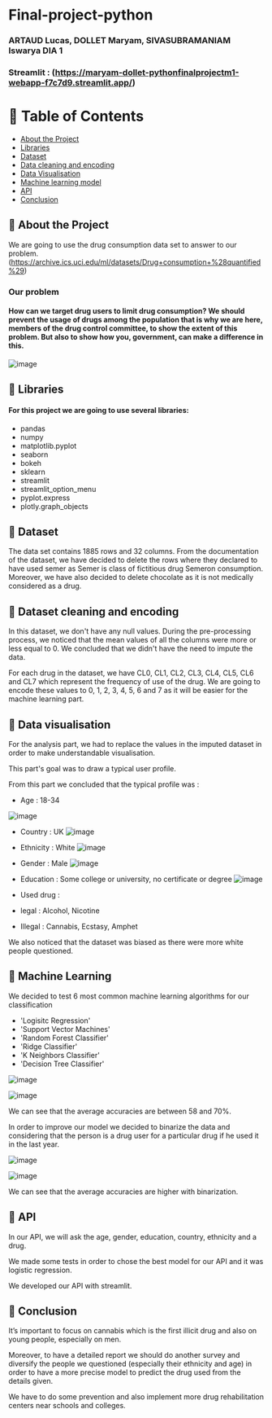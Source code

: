# Final-project-python
### ARTAUD Lucas, DOLLET Maryam, SIVASUBRAMANIAM Iswarya DIA 1

### Streamlit : (https://maryam-dollet-pythonfinalprojectm1-webapp-f7c7d9.streamlit.app/)
<!-- Table of Contents -->
# :notebook_with_decorative_cover: Table of Contents

- [About the Project ](#star2-about-the-project)
- [Libraries](#star2-libraries)
- [Dataset](#star2-dataset)
- [ Data cleaning and encoding ](#star2-data-cleanig-and-encoding)
- [ Data Visualisation](#star2-datat-visualisation)
- [ Machine learning model ](#star2-machine-learning)
- [API](#star2-API)
- [Conclusion](#star2-conclusion)

  
  
 <!-- About the Project -->
## :star2: About the Project

We are going to use the drug consumption data set to answer to our problem. (https://archive.ics.uci.edu/ml/datasets/Drug+consumption+%28quantified%29)

### Our problem 
#### How can we target drug users to limit drug consumption? We should prevent the usage of drugs among the population that is why we are here, members of the drug control committee, to show the extent of this problem. But also to show how you, government, can make a difference in this.
![image](https://img.freepik.com/premium-vector/stop-drugs_73729-84.jpg?w=360)


 <!-- Libraries -->
## :star2: Libraries

#### For this project we are going to use several libraries:
- pandas
- numpy
- matplotlib.pyplot
- seaborn
- bokeh
- sklearn
- streamlit 
- streamlit_option_menu
- pyplot.express
- plotly.graph_objects

 <!-- Dataset -->
## :star2: Dataset

The data set contains 1885 rows and 32 columns. 
From the documentation of the dataset, we have decided to delete the rows where they declared to have used semer as Semer is class of fictitious drug Semeron consumption. Moreover, we have also decided to delete chocolate as it is not medically considered as a drug.


 <!-- Dataset cleaning and encoding -->
## :star2: Dataset cleaning and encoding

In this dataset, we don't have any null values.
During the pre-processing process, we noticed that the mean values of all the columns were more or less equal to 0. 
We concluded that we didn't have the need to impute the data.


For each drug in the dataset, we have CL0, CL1, CL2, CL3, CL4, CL5, CL6 and CL7 which represent the frequency of use of the drug.
We are going to encode these values to 0, 1, 2, 3, 4, 5, 6 and 7 as it will be easier for the machine learning part.


 <!-- Data visualisation -->
## :star2: Data visualisation

For the analysis part, we had to replace the values in the imputed dataset in order to make understandable visualisation.

This part's goal was to draw a typical user profile.

From this part we concluded that the typical profile was :
- Age : 18-34

![image](https://cdn.discordapp.com/attachments/1019278025981972592/1049256150496972820/image.png)

- Country : UK
 ![image](https://cdn.discordapp.com/attachments/1019278025981972592/1049257286209654855/image.png)

- Ethnicity : White
![image](https://cdn.discordapp.com/attachments/1019278025981972592/1049257343935852654/image.png)

- Gender : Male
![image](https://cdn.discordapp.com/attachments/1019278025981972592/1049257147734687758/image.png)

- Education : Some college or university, no certificate or degree
![image](https://cdn.discordapp.com/attachments/1019278025981972592/1049257073986248774/image.png)


- Used drug :      
- legal : Alcohol, Nicotine
- Illegal : Cannabis, Ecstasy, Amphet


We also noticed that the dataset was biased as there were more white people questioned.



 <!-- Machine Learning model -->
## :star2: Machine Learning

We decided to test 6 most common machine learning algorithms for our classification
- 'Logisitc Regression'
- 'Support Vector Machines'
- 'Random Forest Classifier'
- 'Ridge Classifier'
- 'K Neighbors Classifier'
- 'Decision Tree Classifier'

![image](https://cdn.discordapp.com/attachments/1019278025981972592/1049260598623473665/image.png)

![image](https://cdn.discordapp.com/attachments/1019278025981972592/1049260678256545802/image.png)


We can see that the average accuracies are between 58 and 70%. 

In order to improve our model we decided to binarize the data and considering that the person is a drug user for a particular drug if he used it in the last year.

![image](https://cdn.discordapp.com/attachments/1019278025981972592/1049262005191704586/image.png)

![image](https://cdn.discordapp.com/attachments/1019278025981972592/1049262102516351009/image.png)

We can see that the average accuracies are higher with binarization.

 <!--API -->
## :star2: API

In our API, we will ask the age, gender, education, country, ethnicity and a drug.

We made some tests in order to chose the best model for our API and it was logistic regression.

We developed our API with streamlit.

 <!--Conclusion -->
## :star2: Conclusion

It’s important to focus on cannabis which is the first illicit drug and also on young people, especially on men.

Moreover, to have a detailed report we should do another survey and diversify the people we questioned (especially their ethnicity and age) in order to have a more precise model to predict the drug used from the details given. 

We have to do some prevention and also implement more drug rehabilitation centers near schools and colleges.






